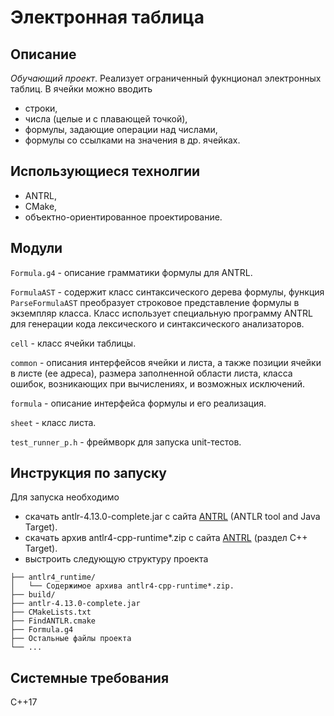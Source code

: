 # Электронная таблица
## Описание
_Обучающий проект_. Реализует ограниченный фукнционал электронных таблиц. В ячейки можно вводить
- строки,
- числа (целые и с плавающей точкой),
- формулы, задающие операции над числами,
- формулы со ссылками на значения в др. ячейках.

## Использующиеся технолгии
- ANTRL,
- CMake,
- объектно-ориентированное проектирование.

## Модули
`Formula.g4` - описание грамматики формулы для ANTRL.

`FormulaAST` - содержит класс синтаксического дерева формулы, функция `ParseFormulaAST` преобразует строковое представление формулы в экземпляр класса. Класс использует специальную программу ANTRL для генерации кода лексического и синтаксического анализаторов.

`cell` - класс ячейки таблицы.

`common` - описания интерфейсов ячейки и листа, а также позиции ячейки в листе (ее адреса), размера заполненной области листа, класса ошибок, возникающих при вычислениях, и возможных исключений.

`formula` - описание интерфейса формулы и его реализация.

`sheet` - класс листа.

`test_runner_p.h` - фреймворк для запуска unit-тестов.

## Инструкция по запуску
Для запуска необходимо
- скачать antlr-4.13.0-complete.jar c сайта [ANTRL](https://www.antlr.org/download.html) (ANTLR tool and Java Target).
- скачать архив antlr4-cpp-runtime*.zip с сайта [ANTRL](https://www.antlr.org/download.html) (раздел С++ Target).
- выстроить следующую структуру проекта

```spreadsheet/  
├── antlr4_runtime/  
│   └── Содержимое архива antlr4-cpp-runtime*.zip.  
├── build/  
├── antlr-4.13.0-complete.jar  
├── CMakeLists.txt  
├── FindANTLR.cmake  
├── Formula.g4  
├── Остальные файлы проекта  
└── ...
```

## Системные требования
C++17
